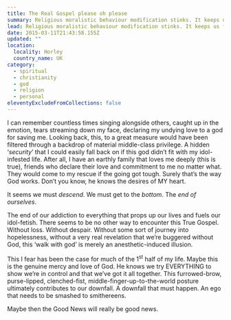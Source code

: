 ```yaml
---
title: The Real Gospel please oh please
summary: Religious moralistic behaviour modification stinks. It keeps us from encountering the True Gospel.
lead: Religious moralistic behaviour modification stinks. It keeps us from encountering the True Gospel. I for one am questioning whether I ever really encountered this True Gospel or was I just caught up in a feel-good club &mdash; (which I liked very much by the way) &mdash; but had no real effect in exposing my very real need for a saviour.
date: 2015-03-11T21:43:58.155Z
updated: ""
location:
  locality: Horley
  country_name: UK
category:
  - spiritual
  - christianity
  - god
  - religion
  - personal
eleventyExcludeFromCollections: false
---
```


I can remember countless times singing alongside others, caught up in the emotion, tears streaming down my face, declaring my undying love to a god for saving me. Looking back, this, to a great measure would have been filtered through a backdrop of material middle-class privilege. A hidden ‘*security*’ that I could easily fall back on if this god didn’t fit with my idol-infested life. After all, I have an earthly family that loves me deeply (this is true), friends who declare their love and commitment to me no matter what. They would come to my rescue if the going got tough. Surely that’s the way God works. Don’t you know, he knows the desires of MY heart.

It seems we must *descend*. We must get to the *bottom*. The *end of ourselves*.

The end of our addiction to everything that props up our lives and fuels our idol-fetish. There seems to be no other way to encounter this True Gospel. Without loss. Without despair. Without some sort of journey into hopelessness, without a very real revelation that we’re buggered without God, this ‘walk with god’ is merely an anesthetic-induced illusion.

This I fear has been the case for much of the 1<sup>st</sup> half of my life. Maybe this is the genuine mercy and love of God. He knows we try EVERYTHING to show we’re in control and that we’ve got it all together. This furrowed-brow, purse-lipped, clenched-fist, middle-finger-up-to-the-world posture ultimately contributes to our downfall. A downfall that must happen. An ego that needs to be smashed to smithereens.

Maybe then the Good News will really be good news.
